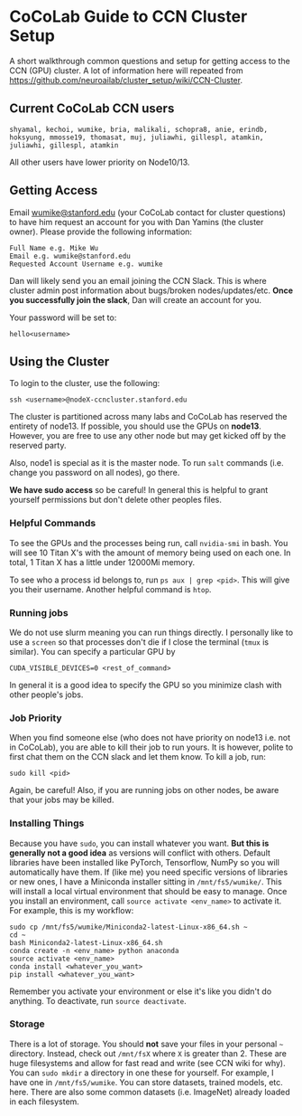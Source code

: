 # CoCoLab Guide to CCN Cluster Setup

A short walkthrough common questions and setup for getting access to the CCN (GPU) cluster. A lot of information here will repeated from https://github.com/neuroailab/cluster_setup/wiki/CCN-Cluster.

## Current CoCoLab CCN users

```
shyamal, kechoi, wumike, bria, malikali, schopra8, anie, erindb, hoksyung, mmosse19, thomasat, muj, juliawhi, gillespl, atamkin, juliawhi, gillespl, atamkin
```

All other users have lower priority on Node10/13.

## Getting Access

Email wumike@stanford.edu (your CoCoLab contact for cluster questions) to have him request an account for you with Dan Yamins (the cluster owner). Please provide the following information:

```
Full Name e.g. Mike Wu
Email e.g. wumike@stanford.edu
Requested Account Username e.g. wumike
```

Dan will likely send you an email joining the CCN Slack. This is where cluster admin post information about bugs/broken nodes/updates/etc. **Once you successfully join the slack**, Dan will create an account for you.

Your password will be set to:

```
hello<username>
```

## Using the Cluster

To login to the cluster, use the following:

```
ssh <username>@nodeX-ccncluster.stanford.edu
```

The cluster is partitioned across many labs and CoCoLab has reserved the entirety of node13. If possible, you should use the GPUs on **node13**. However, you are free to use any other node but may get kicked off by the reserved party.

Also, node1 is special as it is the master node. To run `salt` commands (i.e. change you password on all nodes), go there.

**We have sudo access** so be careful! In general this is helpful to grant yourself permissions but don't delete other peoples files.

### Helpful Commands

To see the GPUs and the processes being run, call `nvidia-smi` in bash. You will see 10 Titan X's with the amount of memory being used on each one. In total, 1 Titan X has a little under 12000Mi memory.

To see who a process id belongs to, run `ps aux | grep <pid>`. This will give you their username. Another helpful command is `htop`.

### Running jobs

We do not use slurm meaning you can run things directly. I personally like to use a `screen` so that processes don't die if I close the terminal (`tmux` is similar). You can specify a particular GPU by

```
CUDA_VISIBLE_DEVICES=0 <rest_of_command>
```

In general it is a good idea to specify the GPU so you minimize clash with other people's jobs.

### Job Priority

When you find someone else (who does not have priority on node13 i.e. not in CoCoLab), you are able to kill their job to run yours. It is however, polite to first chat them on the CCN slack and let them know. To kill a job, run:

```
sudo kill <pid>
```

Again, be careful! Also, if you are running jobs on other nodes, be aware that your jobs may be killed.


### Installing Things

Because you have `sudo`, you can install whatever you want. **But this is generally not a good idea** as versions will conflict with others. Default libraries have been installed like PyTorch, Tensorflow, NumPy so you will automatically have them. If (like me) you need specific versions of libraries or new ones, I have a Miniconda installer sitting in `/mnt/fs5/wumike/`. This will install a local virtual environment that should be easy to manage. Once you install an environment, call `source activate <env_name>` to activate it. For example, this is my workflow:

```
sudo cp /mnt/fs5/wumike/Miniconda2-latest-Linux-x86_64.sh ~
cd ~
bash Miniconda2-latest-Linux-x86_64.sh
conda create -n <env_name> python anaconda
source activate <env_name>
conda install <whatever_you_want>
pip install <whatever_you_want>
```

Remember you activate your environment or else it's like you didn't do anything. To deactivate, run `source deactivate`.

### Storage

There is a lot of storage. You should **not** save your files in your personal `~` directory. Instead, check out `/mnt/fsX` where `X` is greater than 2. These are huge filesystems and allow for fast read and write (see CCN wiki for why). You can `sudo mkdir` a directory in one these for yourself. For example, I have one in `/mnt/fs5/wumike`. You can store datasets, trained models, etc. here. There are also some common datasets (i.e. ImageNet) already loaded in each filesystem.


